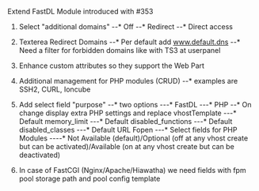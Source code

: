 Extend FastDL Module introduced with #353 

1. Select "additional domains"
--* Off
--* Redirect
--* Direct access

2. Texterea Redirect Domains
--* Per default add www.default.dns
--* Need a filter for forbidden domains like with TS3 at userpanel

3. Enhance custom attributes so they support the Web Part

4. Additional management for PHP modules (CRUD)
--* examples are SSH2, CURL, Ioncube

5. Add select field "purpose"
--* two options
---* FastDL
---* PHP
--* On change display extra PHP settings and replace vhostTemplate
---* Default memory_limit
---* Default disabled_functions
---* Default disabled_classes
---* Default URL Fopen
---* Select fields for PHP Modules
----* Not Available (default)/Optional (off at any vhost create but can be activated)/Available (on at any vhost create but can be deactivated)

5. In case of FastCGI (Nginx/Apache/Hiawatha) we need fields with fpm pool storage path and pool config template
